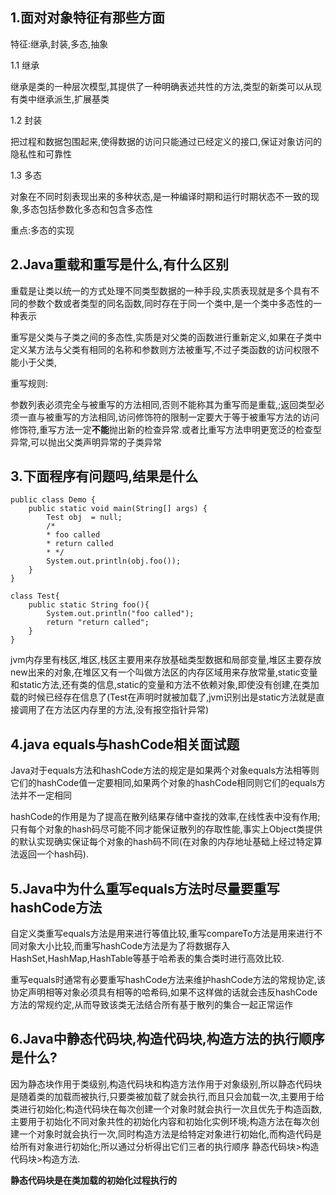 ## 1.面对对象特征有那些方面

特征:继承,封装,多态,抽象

1.1 继承

继承是类的一种层次模型,其提供了一种明确表述共性的方法,类型的新类可以从现有类中继承派生,扩展基类

1.2 封装

把过程和数据包围起来,使得数据的访问只能通过已经定义的接口,保证对象访问的隐私性和可靠性

1.3 多态

对象在不同时刻表现出来的多种状态,是一种编译时期和运行时期状态不一致的现象,多态包括参数化多态和包含多态性

重点:多态的实现

## 2.Java重载和重写是什么,有什么区别

重载是让类以统一的方式处理不同类型数据的一种手段,实质表现就是多个具有不同的参数个数或者类型的同名函数,同时存在于同一个类中,是一个类中多态性的一种表示

重写是父类与子类之间的多态性,实质是对父类的函数进行重新定义,如果在子类中定义某方法与父类有相同的名称和参数则方法被重写,不过子类函数的访问权限不能小于父类,

重写规则:

参数列表必须完全与被重写的方法相同,否则不能称其为重写而是重载,;返回类型必须一直与被重写的方法相同,访问修饰符的限制一定要大于等于被重写方法的访问修饰符,重写方法一定**不能**抛出新的检查异常.或者比重写方法申明更宽泛的检查型异常,可以抛出父类声明异常的子类异常

## 3.下面程序有问题吗,结果是什么

```
public class Demo {
    public static void main(String[] args) {
        Test obj  = null;
        /*
        * foo called
        * return called
        * */
        System.out.println(obj.foo());
    }
}

class Test{
    public static String foo(){
        System.out.println("foo called");
        return "return called";
    }
}
```

jvm内存里有栈区,堆区,栈区主要用来存放基础类型数据和局部变量,堆区主要存放new出来的对象,在堆区又有一个叫做方法区的内存区域用来存放常量,static变量和static方法,还有类的信息,static的变量和方法不依赖对象,即使没有创建,在类加载的时候已经存在信息了(Test在声明时就被加载了,jvm识别出是static方法就是直接调用了在方法区内存里的方法,没有报空指针异常)

## 4.java equals与hashCode相关面试题

Java对于equals方法和hashCode方法的规定是如果两个对象equals方法相等则它们的hashCode值一定要相同,如果两个对象的hashCode相同则它们的equals方法并不一定相同

hashCode的作用是为了提高在散列结果存储中查找的效率,在线性表中没有作用;只有每个对象的hash码尽可能不同才能保证散列的存取性能,事实上Object类提供的默认实现确实保证每个对象的hash码不同(在对象的内存地址基础上经过特定算法返回一个hash码).

## 5.Java中为什么重写equals方法时尽量要重写hashCode方法

自定义类重写equals方法是用来进行等值比较,重写compareTo方法是用来进行不同对象大小比较,而重写hashCode方法是为了将数据存入HashSet,HashMap,HashTable等基于哈希表的集合类时进行高效比较.

重写equals时通常有必要重写hashCode方法来维护hashCode方法的常规协定,该协定声明相等对象必须具有相等的哈希码,如果不这样做的话就会违反hashCode方法的常规约定,从而导致该类无法结合所有基于散列的集合一起正常运作

##  6.Java中静态代码块,构造代码块,构造方法的执行顺序是什么?

因为静态块作用于类级别,构造代码块和构造方法作用于对象级别,所以静态代码块是随着类的加载而被执行,只要类被加载了就会执行,而且只会加载一次,主要用于给类进行初始化;构造代码块在每次创建一个对象时就会执行一次且优先于构造函数,主要用于初始化不同对象共性的初始化内容和初始化实例环境;构造方法在每次创建一个对象时就会执行一次,同时构造方法是给特定对象进行初始化,而构造代码是给所有对象进行初始化;所以通过分析得出它们三者的执行顺序  静态代码块>构造代码块>构造方法.

**静态代码块是在类加载的初始化过程执行的**



























